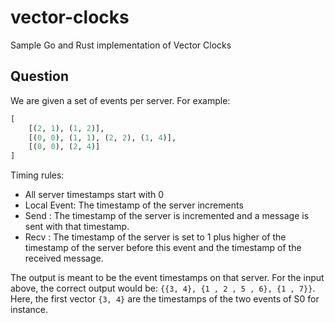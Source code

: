 # vector-clocks
Sample Go and Rust implementation of Vector Clocks

## Question

We are given a set of events per server. For example:

```py
[
    [(2, 1), (1, 2)],
    [(0, 0), (1, 1), (2, 2), (1, 4)],
    [(0, 0), (2, 4)]
]
```

Timing rules:

- All server timestamps start with 0
- Local Event: The timestamp of the server increments
- Send : The timestamp of the server is incremented and a message is sent with that timestamp.
- Recv : The timestamp of the server is set to 1 plus higher of the timestamp of the server before this event and the timestamp of the received message.

The output is meant to be the event timestamps on that server. For the input above, the correct output would be: `{{3, 4}, {1 , 2 , 5 , 6}, {1 , 7}}`. Here, the first vector `{3, 4}` are the timestamps of the two events of S0 for instance.
